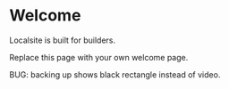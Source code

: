 # Welcome

Localsite is built for builders.  

Replace this page with your own welcome page.  

BUG: backing up shows black rectangle instead of video.  